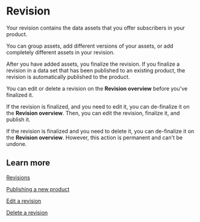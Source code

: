 # Revision<a name="hp-owned-data-sets-revision-page"></a>

Your revision contains the data assets that you offer subscribers in your product\. 

You can group assets, add different versions of your assets, or add completely different assets in your revision\. 

After you have added assets, you finalize the revision\. If you finalize a revision in a data set that has been published to an existing product, the revision is automatically published to the product\.

You can edit or delete a revision on the **Revision overview** before you've finalized it\.

If the revision is finalized, and you need to edit it, you can de\-finalize it on the **Revision overview**\. Then, you can edit the revision, finalize it, and publish it\.

If the revision is finalized and you need to delete it, you can de\-finalize it on the **Revision overview**\. However, this action is permanent and can't be undone\.

## Learn more<a name="hp-create-data-set-learn"></a>

[ Revisions](https://docs.aws.amazon.com/data-exchange/latest/userguide/data-sets.html#revisions?icmpid=docs_data-exchange_help_panel_hp-owned-data-set)

[ Publishing a new product](https://docs.aws.amazon.com/data-exchange/latest/userguide/publishing-products.html?icmpid=docs_data-exchange_help_panel_hp-owned-data-set)

[ Edit a revision](https://docs.aws.amazon.com/data-exchange/latest/userguide/publishing-products.html?icmpid=docs_data-exchange_help_panel_hp-owned-data-set#edit-revision)

[ Delete a revision](https://docs.aws.amazon.com/data-exchange/latest/userguide/publishing-products.html?icmpid=docs_data-exchange_help_panel_hp-owned-data-set#delete-revision)